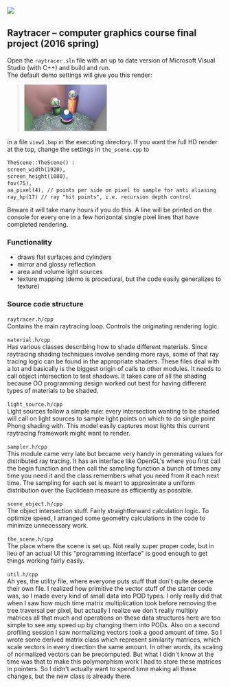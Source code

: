 ![](demo/dabest.bmp)
## Raytracer – computer graphics course final project (2016 spring)

Open the `raytracer.sln` file with an up to date version of Microsoft Visual Studio (with C++) and build and run.  
The default demo settings will give you this render:

> ![](demo/default.bmp)

in a file `view1.bmp` in the executing directory. If you want the full HD render at the top, change the settings in `the_scene.cpp` to
```
TheScene::TheScene() :
screen_width(1920),
screen_height(1080),
fov(75),
aa_pixel(4), // points per side on pixel to sample for anti aliasing
ray_hp(17) // ray "hit points", i.e. recursion depth control
```
Beware it will take many hours if you do this. A line will be printed on the console for every one in a few horizontal single pixel lines that have completed rendering.

### Functionality
- draws flat surfaces and cylinders
- mirror and glossy reflection
- area and volume light sources
- texture mapping
  (demo is procedural, but the code easily generalizes to texture)
  
### Source code structure

`raytracer.h/cpp`  
Contains the main raytracing loop. Controls the originating rendering logic.

`material.h/cpp`  
Has various classes describing how to shade different materials.
Since raytracing shading techniques involve sending more rays,
some of that ray tracing logic can be found in the appropriate
shaders. These files deal with a lot and basically is the biggest
origin of calls to other modules. It needs to call object
intersection to test shadows. It takes care of all the shading
because OO programming design worked out best for having
different types of materials to be shaded.

`light_source.h/cpp`  
Light sources follow a simple
rule: every intersection wanting to be shaded will call on light
sources to sample light points on which to do single point Phong
shading with. This model easily captures most lights this current
raytracing framework might want to render.

`sampler.h/cpp`  
This module came very late but became very handy in generating
values for distributed ray tracing. It has an interface like
OpenGL's where you first call the begin function and then call
the sampling function a bunch of times any time you need it
and the class remembers what you need from it each next time.
The sampling for each set is meant to approximate a uniform
distribution over the Euclidean measure as efficiently as possible.

`scene_object.h/cpp`  
The object intersection stuff. Fairly straightforward calculation
logic. To optimize speed, I arranged some geometry calculations
in the code to minimize unnecessary work.

`the_scene.h/cpp`  
The place where the scene is set up. Not really super proper code,
but in lieu of an actual UI this "programming interface" is good
enough to get things working fairly easily.

`util.h/cpp`  
Ah yes, the utility file, where everyone puts stuff that don't
quite deserve their own file. I realized how primitive the vector
stuff of the starter code was, so I made every kind of small data
into POD types. I only really did that when I saw how much time
matrix multiplication took before removing the tree traversal
per pixel, but actually I realize we don't really multiply matrices
all that much and operations on these data structures here are
too simple to see any speed up by changing them into PODs. Also
on a second profiling session I saw normalizing vectors took a
good amount of time. So I wrote some derived matrix class which
represent similarity matrices, which scale vectors in every
direction the same amount. In other words, its scaling of normalized
vectors can be precomputed. But what I didn't know at the time was
that to make this polymorphism work I had to store these matrices
in pointers. So I didn't actually want to spend time making all
these changes, but the new class is already there.
